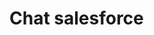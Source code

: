 <html>
  <body>
    <h1> Chat salesforce </h1>
    <script type='text/javascript'>
	function initEmbeddedMessaging() {
		try {
			embeddedservice_bootstrap.settings.language = 'pt_BR'; // For example, enter 'en' or 'en-US'

			embeddedservice_bootstrap.init(
				'00DHa000002CopX',
				'chatGithub',
				'https://momentum-page-4472--devsoteria.sandbox.my.site.com/ESWchatGithub1743632072946',
				{
					scrt2URL: 'https://momentum-page-4472--devsoteria.sandbox.my.salesforce-scrt.com'
				}
			);
		} catch (err) {
			console.error('Error loading Embedded Messaging: ', err);
		}
	};
</script>
<script type='text/javascript' src='https://momentum-page-4472--devsoteria.sandbox.my.site.com/ESWchatGithub1743632072946/assets/js/bootstrap.min.js' onload='initEmbeddedMessaging()'></script>

  </body>
</html>
